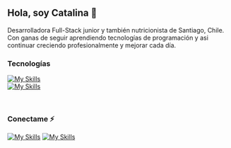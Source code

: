 ## Hola, soy Catalina 👋     


Desarrolladora Full-Stack junior y también nutricionista de Santiago, Chile. Con ganas de seguir aprendiendo tecnologías de programación y asi continuar creciendo profesionalmente y mejorar cada día.


### Tecnologías 
[![My Skills](https://skillicons.dev/icons?i=js,html,css,bootstrap,react,py,flask)](https://skillicons.dev) </br>
[![My Skills](https://skillicons.dev/icons?i=github,vscode)](https://skillicons.dev)

</br>


### Conectame ⚡️
<a href="mailto:c.adefrutos@gmail.com">[![My Skills](https://skillicons.dev/icons?i=gmail)](https://skillicons.dev)</a>
<a href="www.linkedin.com/in/catalina-arroyo-de-frutos">[![My Skills](https://skillicons.dev/icons?i=linkedin)](https://skillicons.dev)</a>

